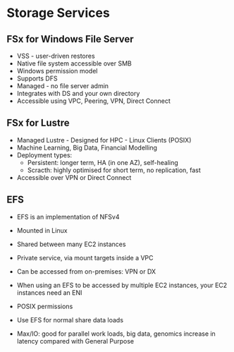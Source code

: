 # Storage Services
## FSx for Windows File Server
* VSS - user-driven restores
* Native file system accessible over SMB
* Windows permission model
* Supports DFS
* Managed - no file server admin
* Integrates with DS and your own directory
* Accessible using VPC, Peering, VPN, Direct Connect 

## FSx for Lustre
* Managed Lustre - Designed for HPC - Linux Clients (POSIX)
* Machine Learning, Big Data, Financial Modelling
* Deployment types:
    * Persistent: longer term, HA (in one AZ), self-healing
    * Scracth: highly optimised for short term, no replication, fast
* Accessible over VPN or Direct Connect



## EFS
* EFS is an implementation of NFSv4
* Mounted in Linux
* Shared between many EC2 instances
* Private service, via mount targets inside a VPC
* Can be accessed from on-premises: VPN or DX 
* When using an EFS to be accessed by multiple EC2 instances, your EC2 instances need an ENI
* POSIX permissions
* Use EFS for normal share data loads

* Max/IO: good for parallel work loads, big data, genomics
 increase in latency compared with General Purpose
 